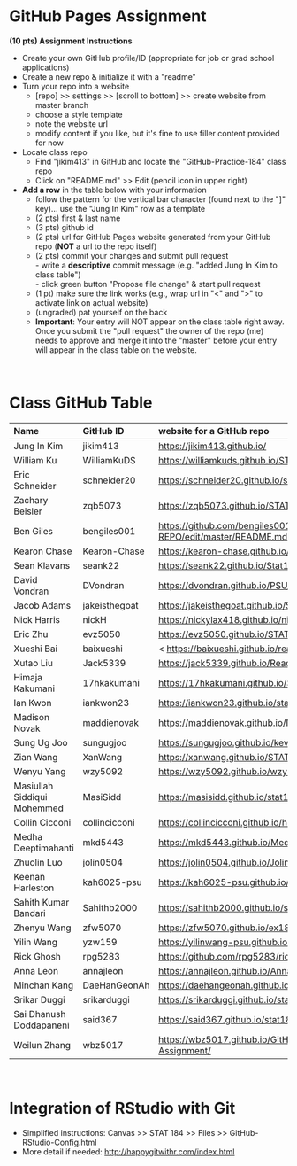  
# GitHub Pages Assignment

**(10 pts) Assignment Instructions**

- Create your own GitHub profile/ID (appropriate for job or grad school applications)  
- Create a new repo & initialize it with a "readme"   
- Turn your repo into a website  
    - [repo] >> settings >> [scroll to bottom] >> create website from master branch  
    - choose a style template 
    - note the website url  
    - modify content if you like, but it's fine to use filler content provided for now  
- Locate class repo
    - Find "jikim413" in GitHub and locate the "GitHub-Practice-184" class repo
    - Click on "README.md" >> Edit (pencil icon in upper right)
- **Add a row** in the table below with your information 
    - follow the pattern for the vertical bar character (found next to the "]" key)... use the "Jung In Kim" row as a template
    - (2 pts) first & last name  
    - (3 pts) github id  
    - (2 pts) url for GitHub Pages website generated from your GitHub repo (**NOT** a url to the repo itself)
    - (2 pts) commit your changes and submit pull request   
            - write a **descriptive** commit message (e.g. "added Jung In Kim to class table")  
            - click green button "Propose file change" & start pull request  
    - (1 pt) make sure the link works (e.g., wrap url in "<" and ">" to activate link on actual website)  
    - (ungraded) pat yourself on the back
    - **Important**: Your entry will NOT appear on the class table right away.  Once you submit the "pull request" the owner of the repo (me) needs to approve and merge it into the "master" before your entry will appear in the class table on the website. 

<br>

# Class GitHub Table 

|Name                     |GitHub ID             |website for a GitHub repo                                |  
|:------------------------|:---------------------|:--------------------------------------------------------|  
| Jung In Kim | jikim413 | <https://jikim413.github.io/> |  
| William Ku  | WilliamKuDS | <https://williamkuds.github.io/STAT184_Assignment1/> |
| Eric Schneider | schneider20 | https://schneider20.github.io/schneider/ |
| Zachary Beisler | zqb5073 | <https://zqb5073.github.io/STAT184_Assignment1//> |
| Ben Giles   | bengiles001 | <https://github.com/bengiles001/IST-184-REPO/edit/master/README.md>
|Kearon Chase |Kearon-Chase | <https://kearon-chase.github.io/stat184/>
| Sean Klavans | seank22 | <https://seank22.github.io/Stat184Sean/> |
| David Vondran | DVondran | <https://dvondran.github.io/PSU_GitHub/> |
| Jacob Adams | jakeisthegoat | <https://jakeisthegoat.github.io/Stat184/> |
| Nick Harris |  nickH      |    https://nickylax418.github.io/nickH/|
| Eric Zhu    | evz5050  | <https://evz5050.github.io/STAT184/> |
| Xueshi Bai | baixueshi | < https://baixueshi.github.io/readme/.> |
| Xutao Liu   | Jack5339    | <https://jack5339.github.io/ReadMe/> |  
| Himaja Kakumani | 17hkakumani | <https://17hkakumani.github.io/Stat184/> |
| Ian Kwon    | iankwon23 | <https://iankwon23.github.io/stat184/> |
| Madison Novak | maddienovak | <https://maddienovak.github.io/MaddieNovakREADME/> |  
| Sung Ug Joo  | sungugjoo | https://sungugjoo.github.io/kevin/ |
| Zian Wang  | XanWang | <https://xanwang.github.io/STAT184XAN/> |
| Wenyu Yang  | wzy5092 | <https://wzy5092.github.io/wzy5092/> |
| Masiullah Siddiqui Mohemmed | MasiSidd | https://masisidd.github.io/stat184intro/.
| Collin Cicconi | collincicconi |  https://collincicconi.github.io/hello-world/ |
| Medha Deeptimahanti | mkd5443 | https://mkd5443.github.io/Medha_Deeptimahanti/ |
| Zhuolin Luo | jolin0504 | <https://jolin0504.github.io/JolinRepo1/> |
|Keenan Harleston |kah6025-psu|<https://kah6025-psu.github.io/stat184/>|
| Sahith Kumar Bandari   | Sahithb2000 | https://sahithb2000.github.io/stat184/ |
|Zhenyu Wang| zfw5070 | https://zfw5070.github.io/ex184/ |
|Yilin Wang| yzw159 | https://yilinwang-psu.github.io/Stat-184/ |
|Rick Ghosh| rpg5283 | https://github.com/rpg5283/rickwashere |
| Anna Leon   | annajleon   | <https://annajleon.github.io/AnnaRepo1/> |
| Minchan Kang | DaeHanGeonAh | <https://daehangeonah.github.io/MyRepo/> |
| Srikar Duggi | srikarduggi | <https://srikarduggi.github.io/stat184/> | 
| Sai Dhanush Doddapaneni | said367 | <https://said367.github.io/stat184/> |
| Weilun Zhang | wbz5017 |https://wbz5017.github.io/GitHub-Practice-Assignment/|


<br>

# Integration of RStudio with Git

- Simplified instructions: Canvas >> STAT 184 >> Files >> GitHub-RStudio-Config.html  
- More detail if needed: <http://happygitwithr.com/index.html>


